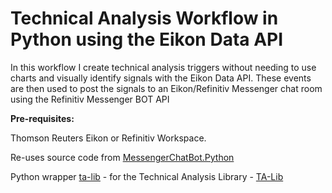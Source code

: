 # Technical Analysis Workflow in Python using the Eikon Data API
 
In this workflow I create technical analysis triggers without needing to use charts and visually identify signals with the Eikon Data API. These events are then used to post the signals to an Eikon/Refinitiv Messenger chat room using the Refinitiv Messenger BOT API

**Pre-requisites:**  

Thomson Reuters Eikon or Refinitiv Workspace.

Re-uses source code from <a href="https://github.com/Refinitiv-API-Samples/Example.MessengerChatBot.Python" target="_blank">MessengerChatBot.Python</a>

Python wrapper <a href="https://github.com/mrjbq7/ta-lib" target="_blank">ta-lib</a> - for the Technical Analysis Library - <a href="https://ta-lib.org/hdr_doc.html" target="_blank">TA-Lib</a>
